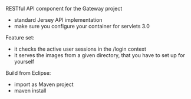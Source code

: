 RESTful API component for the Gateway project

- standard Jersey API implementation 
- make sure you configure your container for servlets 3.0

Feature set:
- it checks the active user sessions in the /login context
- it serves the images from a given directory, that you have to set up for yourself

Build from Eclipse:
- import as Maven project
- maven install
